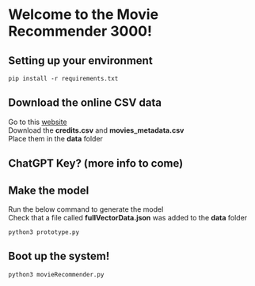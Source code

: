 # Welcome to the Movie Recommender 3000!
## Setting up your environment
```
pip install -r requirements.txt
```

## Download the online CSV data
Go to this [website](https://www.kaggle.com/datasets/rounakbanik/the-movies-dataset?select=movies_metadata.csv)  
Download the **credits.csv** and **movies_metadata.csv**  
Place them in the **data** folder

## ChatGPT Key? (more info to come)

## Make the model
Run the below command to generate the model  
Check that a file called **fullVectorData.json** was added to the **data** folder
```
python3 prototype.py
```

## Boot up the system!
```
python3 movieRecommender.py
```